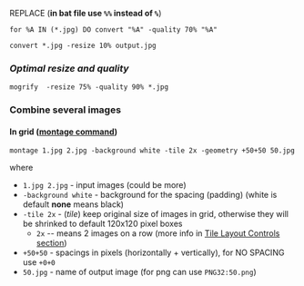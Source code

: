 
REPLACE (**in bat file use `%%` instead of `%`**)

`for %A IN (*.jpg) DO convert "%A" -quality 70% "%A"`

`convert *.jpg -resize 10% output.jpg`

### *Optimal resize and quality*

`mogrify  -resize 75% -quality 90% *.jpg`

### Combine several images

#### In grid ([montage command](http://www.imagemagick.org/Usage/montage/))

`montage 1.jpg 2.jpg -background white -tile 2x -geometry +50+50 50.jpg`

where
* `1.jpg 2.jpg` - input images (could be more)
* `-background white` - background for the spacing (padding) (white is default **none** means black)
* `-tile 2x` - (*tile*) keep original size of images in grid, otherwise they will be shrinked to default 120x120 pixel boxes
  * `2x` -- means 2 images on a row (more info in [Tile Layout Controls section]((http://www.imagemagick.org/Usage/montage/)))
* `+50+50` - spacings in pixels (horizontally + vertically), for NO SPACING use `+0+0`
* `50.jpg` - name of output image (for png can use `PNG32:50.png`)
